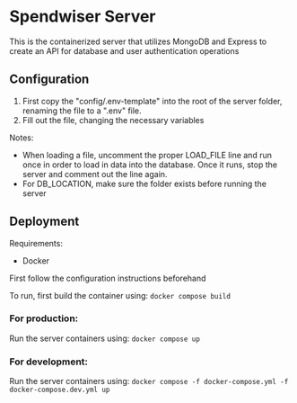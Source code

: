 # Spendwiser Server

This is the containerized server that utilizes MongoDB and Express to create an API for database and user authentication operations

## Configuration

1. First copy the "config/.env-template" into the root of the server folder, renaming the file to a ".env" file.  
2. Fill out the file, changing the necessary variables

Notes:
- When loading a file, uncomment the proper LOAD_FILE line and run once in order to load in data into the database.  Once it runs, stop the server and comment out the line again.
- For DB_LOCATION, make sure the folder exists before running the server

## Deployment

Requirements:
- Docker

First follow the configuration instructions beforehand

To run, first build the container using: `docker compose build`

### For production:
Run the server containers using: `docker compose up`

### For development:
Run the server containers using: `docker compose -f docker-compose.yml -f docker-compose.dev.yml up`